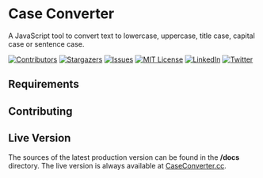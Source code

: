 # Case Converter

A JavaScript tool to convert text to lowercase, uppercase, title case, capital case or sentence case.

<!-- PROJECT SHIELDS -->
<!--
*** We are using markdown "reference style" links for readability.
*** Reference links are enclosed in brackets [ ] instead of parentheses ( ).
*** See the bottom of this document for the declaration of the reference variables
*** for build-url, contributors-url, etc. This is an optional, concise syntax you may use.
*** https://www.markdownguide.org/basic-syntax/#reference-style-links
-->

<!-- [![Build Status][build-shield]][build-url]-->
[![Contributors][contributors-shield]][contributors-url]
[![Stargazers][stars-shield]][stars-url]
[![Issues][issues-shield]][issues-url]
[![MIT License][license-shield]][license-url]
[![LinkedIn][linkedin-shield]][linkedin-url]
[![Twitter][twitter-shield]][twitter-url]

## Requirements

## Contributing

## Live Version

The sources of the latest production version can be found in the **/docs** directory. The live version is always available at [CaseConverter.cc](https://caseconverter.cc/).

<!-- MARKDOWN LINKS & IMAGES -->
<!-- https://www.markdownguide.org/basic-syntax/#reference-style-links -->
[contributors-shield]: https://img.shields.io/github/contributors/freewarelovers/CaseConverter
[contributors-url]: https://github.com/freewarelovers/CaseConverter/graphs/contributors
[stars-shield]: https://img.shields.io/github/stars/freewarelovers/CaseConverter
[stars-url]: https://github.com/freewarelovers/CaseConverter/stargazers
[issues-shield]: https://img.shields.io/github/issues/freewarelovers/CaseConverter
[issues-url]: https://github.com/freewarelovers/CaseConverter/issues
[license-shield]: https://img.shields.io/github/license/freewarelovers/CaseConverter
[license-url]: https://github.com/freewarelovers/CaseConverter/blob/master/LICENSE
[linkedin-shield]: https://img.shields.io/badge/-LinkedIn-black.svg?style=flat-square&logo=linkedin&colorB=555
[linkedin-url]: https://www.linkedin.com/company/freeware-lovers-gmbh/
[twitter-shield]: https://img.shields.io/twitter/follow/FreewareLovers?label=Follow&style=social
[twitter-url]: https://twitter.com/intent/follow?screen_name=FreewareLovers
